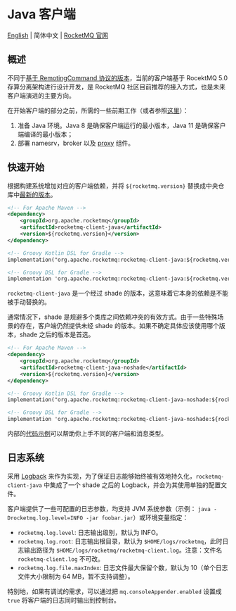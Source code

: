 # Java 客户端

[English](README.md) | 简体中文 | [RocketMQ 官网](https://rocketmq.apache.org/)

## 概述

不同于[基于 RemotingCommand 协议的版本](https://github.com/apache/rocketmq/tree/develop/client)，当前的客户端基于 RocektMQ 5.0 存算分离架构进行设计开发，是 RocketMQ 社区目前推荐的接入方式，也是未来客户端演进的主要方向。

在开始客户端的部分之前，所需的一些前期工作（或者参照[这里](https://rocketmq.apache.org/zh/docs/quickStart/02quickstart/)）：

1. 准备 Java 环境。Java 8 是确保客户端运行的最小版本，Java 11 是确保客户端编译的最小版本；
2. 部署 namesrv，broker 以及 [proxy](https://github.com/apache/rocketmq/tree/develop/proxy) 组件。

## 快速开始

根据构建系统增加对应的客户端依赖，并将 `${rocketmq.version}` 替换成中央仓库中[最新的版本](https://search.maven.org/search?q=g:org.apache.rocketmq%20AND%20a:rocketmq-client-java)。

```xml
<!-- For Apache Maven -->
<dependency>
    <groupId>org.apache.rocketmq</groupId>
    <artifactId>rocketmq-client-java</artifactId>
    <version>${rocketmq.version}</version>
</dependency>

<!-- Groovy Kotlin DSL for Gradle -->
implementation("org.apache.rocketmq:rocketmq-client-java:${rocketmq.version}")

<!-- Groovy DSL for Gradle -->
implementation 'org.apache.rocketmq:rocketmq-client-java:${rocketmq.version}'
```

`rocketmq-client-java` 是一个经过 shade 的版本，这意味着它本身的依赖是不能被手动替换的。

通常情况下，shade 是规避多个类库之间依赖冲突的有效方式。由于一些特殊场景的存在，客户端仍然提供未经 shade 的版本。如果不确定具体应该使用哪个版本，shade 之后的版本是首选。

```xml
<!-- For Apache Maven -->
<dependency>
    <groupId>org.apache.rocketmq</groupId>
    <artifactId>rocketmq-client-java-noshade</artifactId>
    <version>${rocketmq.version}</version>
</dependency>

<!-- Groovy Kotlin DSL for Gradle -->
implementation("org.apache.rocketmq:rocketmq-client-java-noshade:${rocketmq.version}")

<!-- Groovy DSL for Gradle -->
implementation 'org.apache.rocketmq:rocketmq-client-java-noshade:${rocketmq.version}'
```

内部的[代码示例](./client/src/main/java/org/apache/rocketmq/client/java/example)可以帮助你上手不同的客户端和消息类型。

## 日志系统

采用 [Logback](https://logback.qos.ch/) 来作为实现，为了保证日志能够始终被有效地持久化，`rocketmq-client-java` 中集成了一个 shade 之后的 Logback，并会为其使用单独的配置文件。

客户端提供了一些可配置的日志参数，均支持 JVM 系统参数（示例： `java -Drocketmq.log.level=INFO -jar foobar.jar`）或环境变量指定：

* `rocketmq.log.level`: 日志输出级别，默认为 INFO。
* `rocketmq.log.root`: 日志输出根目录，默认为 `$HOME/logs/rocketmq`，此时日志输出路径为 `$HOME/logs/rocketmq/rocketmq-client.log`。注意：文件名 `rocketmq-client.log` 不可改。
* `rocketmq.log.file.maxIndex`: 日志文件最大保留个数，默认为 10（单个日志文件大小限制为 64 MB，暂不支持调整）。

特别地，如果有调试的需求，可以通过把 `mq.consoleAppender.enabled` 设置成 `true` 将客户端的日志同时输出到控制台。
